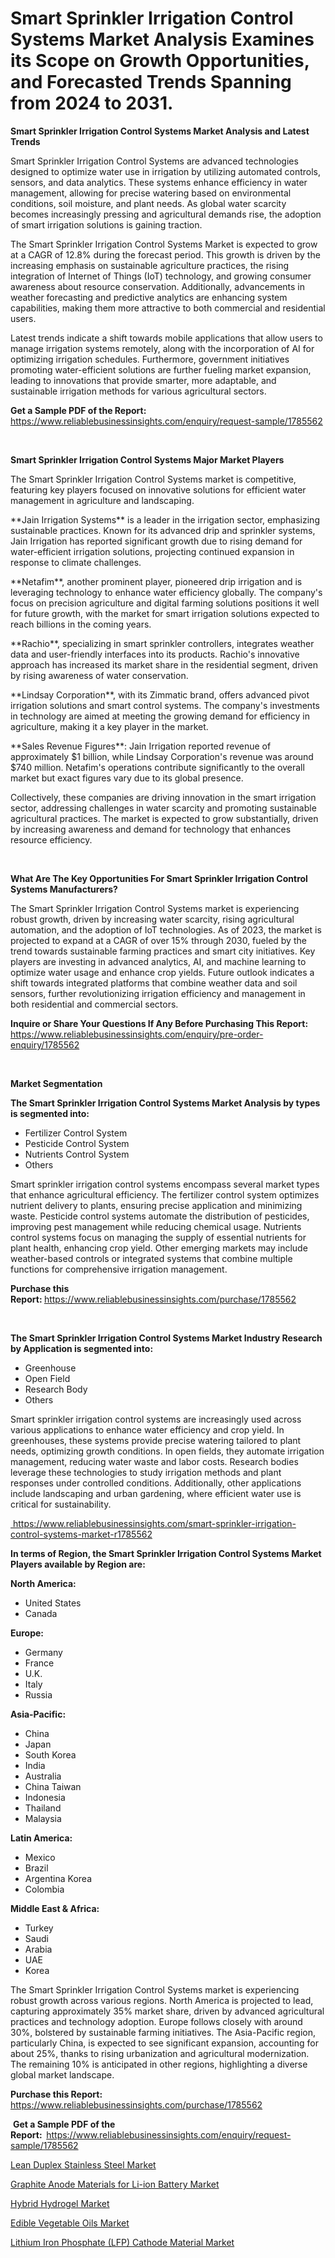 <p><h1>Smart Sprinkler Irrigation Control Systems Market Analysis Examines its Scope on Growth Opportunities, and Forecasted Trends Spanning from 2024 to 2031.</h1></p><p><strong>Smart Sprinkler Irrigation Control Systems Market Analysis and Latest Trends</strong></p>
<p><p>Smart Sprinkler Irrigation Control Systems are advanced technologies designed to optimize water use in irrigation by utilizing automated controls, sensors, and data analytics. These systems enhance efficiency in water management, allowing for precise watering based on environmental conditions, soil moisture, and plant needs. As global water scarcity becomes increasingly pressing and agricultural demands rise, the adoption of smart irrigation solutions is gaining traction.</p><p>The Smart Sprinkler Irrigation Control Systems Market is expected to grow at a CAGR of 12.8% during the forecast period. This growth is driven by the increasing emphasis on sustainable agriculture practices, the rising integration of Internet of Things (IoT) technology, and growing consumer awareness about resource conservation. Additionally, advancements in weather forecasting and predictive analytics are enhancing system capabilities, making them more attractive to both commercial and residential users.</p><p>Latest trends indicate a shift towards mobile applications that allow users to manage irrigation systems remotely, along with the incorporation of AI for optimizing irrigation schedules. Furthermore, government initiatives promoting water-efficient solutions are further fueling market expansion, leading to innovations that provide smarter, more adaptable, and sustainable irrigation methods for various agricultural sectors.</p></p>
<p><strong>Get a Sample PDF of the Report:&nbsp;</strong> <a href="https://www.reliablebusinessinsights.com/enquiry/request-sample/1785562?utm_campaign=96&utm_medium=2&utm_source=Github&utm_content=ia&utm_term=08102024&utm_id=smart-sprinkler-irrigation-control-systems">https://www.reliablebusinessinsights.com/enquiry/request-sample/1785562</a></p>
<p>&nbsp;</p>
<p><strong>Smart Sprinkler Irrigation Control Systems Major Market Players</strong></p>
<p><p>The Smart Sprinkler Irrigation Control Systems market is competitive, featuring key players focused on innovative solutions for efficient water management in agriculture and landscaping. </p><p>**Jain Irrigation Systems** is a leader in the irrigation sector, emphasizing sustainable practices. Known for its advanced drip and sprinkler systems, Jain Irrigation has reported significant growth due to rising demand for water-efficient irrigation solutions, projecting continued expansion in response to climate challenges.</p><p>**Netafim**, another prominent player, pioneered drip irrigation and is leveraging technology to enhance water efficiency globally. The company's focus on precision agriculture and digital farming solutions positions it well for future growth, with the market for smart irrigation solutions expected to reach billions in the coming years.</p><p>**Rachio**, specializing in smart sprinkler controllers, integrates weather data and user-friendly interfaces into its products. Rachio's innovative approach has increased its market share in the residential segment, driven by rising awareness of water conservation.</p><p>**Lindsay Corporation**, with its Zimmatic brand, offers advanced pivot irrigation solutions and smart control systems. The company's investments in technology are aimed at meeting the growing demand for efficiency in agriculture, making it a key player in the market.</p><p>**Sales Revenue Figures**: Jain Irrigation reported revenue of approximately $1 billion, while Lindsay Corporation's revenue was around $740 million. Netafim's operations contribute significantly to the overall market but exact figures vary due to its global presence.</p><p>Collectively, these companies are driving innovation in the smart irrigation sector, addressing challenges in water scarcity and promoting sustainable agricultural practices. The market is expected to grow substantially, driven by increasing awareness and demand for technology that enhances resource efficiency.</p></p>
<p>&nbsp;</p>
<p><strong>What Are The Key Opportunities For Smart Sprinkler Irrigation Control Systems Manufacturers?</strong></p>
<p><p>The Smart Sprinkler Irrigation Control Systems market is experiencing robust growth, driven by increasing water scarcity, rising agricultural automation, and the adoption of IoT technologies. As of 2023, the market is projected to expand at a CAGR of over 15% through 2030, fueled by the trend towards sustainable farming practices and smart city initiatives. Key players are investing in advanced analytics, AI, and machine learning to optimize water usage and enhance crop yields. Future outlook indicates a shift towards integrated platforms that combine weather data and soil sensors, further revolutionizing irrigation efficiency and management in both residential and commercial sectors.</p></p>
<p><strong>Inquire or Share Your Questions If Any Before Purchasing This Report:</strong> <a href="https://www.reliablebusinessinsights.com/enquiry/pre-order-enquiry/1785562?utm_campaign=96&utm_medium=2&utm_source=Github&utm_content=ia&utm_term=08102024&utm_id=smart-sprinkler-irrigation-control-systems">https://www.reliablebusinessinsights.com/enquiry/pre-order-enquiry/1785562</a></p>
<p>&nbsp;</p>
<p><strong>Market Segmentation</strong></p>
<p><strong>The Smart Sprinkler Irrigation Control Systems Market Analysis by types is segmented into:</strong></p>
<p><ul><li>Fertilizer Control System</li><li>Pesticide Control System</li><li>Nutrients Control System</li><li>Others</li></ul></p>
<p><p>Smart sprinkler irrigation control systems encompass several market types that enhance agricultural efficiency. The fertilizer control system optimizes nutrient delivery to plants, ensuring precise application and minimizing waste. Pesticide control systems automate the distribution of pesticides, improving pest management while reducing chemical usage. Nutrients control systems focus on managing the supply of essential nutrients for plant health, enhancing crop yield. Other emerging markets may include weather-based controls or integrated systems that combine multiple functions for comprehensive irrigation management.</p></p>
<p><strong>Purchase this Report:&nbsp;</strong><a href="https://www.reliablebusinessinsights.com/purchase/1785562?utm_campaign=96&utm_medium=2&utm_source=Github&utm_content=ia&utm_term=08102024&utm_id=smart-sprinkler-irrigation-control-systems">https://www.reliablebusinessinsights.com/purchase/1785562</a></p>
<p>&nbsp;</p>
<p><strong>The Smart Sprinkler Irrigation Control Systems Market Industry Research by Application is segmented into:</strong></p>
<p><ul><li>Greenhouse</li><li>Open Field</li><li>Research Body</li><li>Others</li></ul></p>
<p><p>Smart sprinkler irrigation control systems are increasingly used across various applications to enhance water efficiency and crop yield. In greenhouses, these systems provide precise watering tailored to plant needs, optimizing growth conditions. In open fields, they automate irrigation management, reducing water waste and labor costs. Research bodies leverage these technologies to study irrigation methods and plant responses under controlled conditions. Additionally, other applications include landscaping and urban gardening, where efficient water use is critical for sustainability.</p></p>
<p><a href="https://www.reliablebusinessinsights.com/smart-sprinkler-irrigation-control-systems-market-r1785562?utm_campaign=96&utm_medium=2&utm_source=Github&utm_content=ia&utm_term=08102024&utm_id=smart-sprinkler-irrigation-control-systems">&nbsp;https://www.reliablebusinessinsights.com/smart-sprinkler-irrigation-control-systems-market-r1785562</a></p>
<p><strong>In terms of Region, the Smart Sprinkler Irrigation Control Systems Market Players available by Region are:</strong></p>
<p>
    <p> <strong> North America: </strong>
        <ul>
            <li>United States</li>
            <li>Canada</li>
        </ul>
        </p> 
    <p> <strong> Europe: </strong>
        <ul>
            <li>Germany</li>
            <li>France</li>
            <li>U.K.</li>
            <li>Italy</li>
            <li>Russia</li>
        </ul>
        </p> 
    <p> <strong> Asia-Pacific: </strong>
        <ul>
            <li>China</li>
            <li>Japan</li>
            <li>South Korea</li>
            <li>India</li>
            <li>Australia</li>
            <li>China Taiwan</li>
            <li>Indonesia</li>
            <li>Thailand</li>
            <li>Malaysia</li>
        </ul>
        </p> 
    <p> <strong> Latin America: </strong>
        <ul>
            <li>Mexico</li>
            <li>Brazil</li>
            <li>Argentina Korea</li>
            <li>Colombia</li>
        </ul>
        </p> 
    <p> <strong> Middle East & Africa: </strong>
        <ul>
            <li>Turkey</li>
            <li>Saudi</li>
            <li>Arabia</li>
            <li>UAE</li>
            <li>Korea</li>
        </ul>
    </p>
    </p>
<p><p>The Smart Sprinkler Irrigation Control Systems market is experiencing robust growth across various regions. North America is projected to lead, capturing approximately 35% market share, driven by advanced agricultural practices and technology adoption. Europe follows closely with around 30%, bolstered by sustainable farming initiatives. The Asia-Pacific region, particularly China, is expected to see significant expansion, accounting for about 25%, thanks to rising urbanization and agricultural modernization. The remaining 10% is anticipated in other regions, highlighting a diverse global market landscape.</p></p>
<p><strong>Purchase this Report: </strong><a href="https://www.reliablebusinessinsights.com/purchase/1785562?utm_campaign=96&utm_medium=2&utm_source=Github&utm_content=ia&utm_term=08102024&utm_id=smart-sprinkler-irrigation-control-systems">https://www.reliablebusinessinsights.com/purchase/1785562</a></p>
<p>&nbsp;<strong>Get a Sample PDF of the Report:&nbsp;&nbsp;</strong><a href="https://www.reliablebusinessinsights.com/enquiry/request-sample/1785562?utm_campaign=96&utm_medium=2&utm_source=Github&utm_content=ia&utm_term=08102024&utm_id=smart-sprinkler-irrigation-control-systems">https://www.reliablebusinessinsights.com/enquiry/request-sample/1785562</a></p>
<p><strong></strong></p>
<p><p><a href="https://www.linkedin.com/pulse/global-lean-duplex-stainless-steel-industry-analysis-report-qfaze?utm_campaign=96&utm_medium=2&utm_source=Github&utm_content=ia&utm_term=08102024&utm_id=smart-sprinkler-irrigation-control-systems">Lean Duplex Stainless Steel Market</a></p><p><a href="https://github.com/jennyt6m/Market-Research-Report-List-1/blob/main/graphite-anode-materials-for-li-ion-battery-market.md?utm_campaign=96&utm_medium=2&utm_source=Github&utm_content=ia&utm_term=08102024&utm_id=smart-sprinkler-irrigation-control-systems">Graphite Anode Materials for Li-ion Battery Market</a></p><p><a href="https://www.linkedin.com/pulse/top-trends-transforming-hybrid-hydrogel-market-2024-2031-vlzte?utm_campaign=96&utm_medium=2&utm_source=Github&utm_content=ia&utm_term=08102024&utm_id=smart-sprinkler-irrigation-control-systems">Hybrid Hydrogel Market</a></p><p><a href="https://issuu.com/reportprime-2/docs/edible-vegetable-oils-market-size-2_f91ec27bd73c55?utm_campaign=96&utm_medium=2&utm_source=Github&utm_content=ia&utm_term=08102024&utm_id=smart-sprinkler-irrigation-control-systems">Edible Vegetable Oils Market</a></p><p><a href="https://github.com/MegiMusaj575/Market-Research-Report-List-1/blob/main/lithium-iron-phosphate-lfp-cathode-material-market.md?utm_campaign=96&utm_medium=2&utm_source=Github&utm_content=ia&utm_term=08102024&utm_id=smart-sprinkler-irrigation-control-systems">Lithium Iron Phosphate (LFP) Cathode Material Market</a></p></p>
